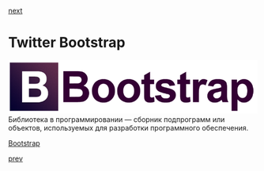 <a href="04.md">next</a>

<h1>Twitter Bootstrap</h1>

<div>
<img src="./media/twitter_bootstrap.png">
</div>

<div>
Библиотека в программировании — сборник подпрограмм или объектов, используемых для разработки программного обеспечения.

<br/>

<a href="https://getbootstrap.com/">Bootstrap</a>
</div>

<a href="02.md">prev</a>
